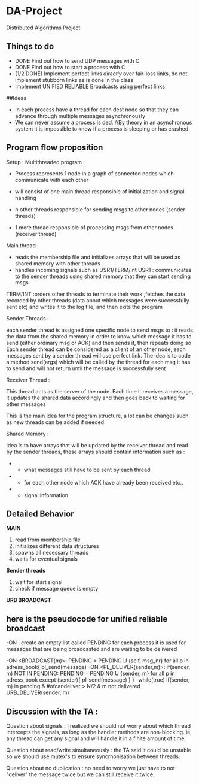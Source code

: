 # DA-Project
Distributed Algorithms Project

## Things to do

* DONE Find out how to send UDP messages with C
* DONE Find out how to start a process with C
* (1/2 DONE) Implement perfect links _directly_ over fair-loss links, do not implement stubborn links as is done in the class
* Implement UNIFIED RELIABLE Broadcasts using perfect links

##Ideas


* In each process have a thread for each dest node so that they can advance through multiple messages asynchronously
* We can never assume a process is ded.
        //By theory in an asynchronous system it is impossible to know if a process is sleeping or has crashed

## Program flow proposition

Setup : Multithreaded program :
  - Process represents 1 node in a graph of connected nodes which communicate with each other

  - will consist of one main thread responsible of initialization and signal handling
  - n other threads responsible for sending msgs to other nodes (sender threads)
  - 1 more thread responsible of processing msgs from other nodes (receiver thread)

  Main thread :
  - reads the membership file and initializes arrays that will be used as shared memory with other threads
  - handles incoming signals such as USR1/TERM/int
  USR1 : communicates to the sender threads using shared memory that they can start sending msgs

  TERM/INT :orders other threads to terminate their work ,fetches the data recorded by other threads (data about which messages were successfully sent etc) and writes it to the log file, and then exits the program

  Sender Threads :

  each sender thread is assigned one specific node to send msgs to :
    it reads the data from the shared memory in order to know which message it has to send (either ordinary msg or ACK) and then sends it, then repeats doing so
    Each sender thread can be considered as a client of an other node, each messages sent by a sender thread will use perfect link. The idea is to code a method send(args) which will be called by the thread for each msg it has to send and will not return until the message is successfully sent


  Receiver Thread :

  This thread acts as the server of the node. Each time it receives a message, it updates the shared data accordingly and then goes back to waiting for other messages


  This is the main idea for the program structure, a lot can be changes such as new threads can be added if needed.


  Shared Memory :

  Idea is to have arrays that will be updated by the receiver thread and read by the sender threads, these arrays should contain information such as :

  - - what messages still have to be sent by each thread
  - - for each other node which ACK have already been received etc..
  - - signal information

## Detailed Behavior

**MAIN**

1. read from membership file
2. initializes different data structures
3. spawns all necessary threads
4. waits for eventual signals


**Sender threads**

1. wait for start signal
2. check if message queue is empty 


**URB BROADCAST**

## here is the pseudocode for unified reliable broadcast

-ON <INIT>:
    create an empty list called PENDING for each process
    it is used for messages that are being broadcasted and are waiting to be delivered

-ON <BROADCAST(m)>:
    PENDING = PENDING U {self, msg_nr}
    for all p in adress_book{
        pl_send(message)
-ON <PL_DELIVER(sender,m)>:
    if(sender, m) NOT IN PENDING:
        PENDING = PENDING U {sender, m}
        for all p in adress_book except (sender){
            pl_send(message)
        }
    }
-while(true)
        if(sender, m) in pending & #ofcandeliver > N/2 & m not delivered
            URB_DELIVER(sender, m)

## Discussion with the TA :

Question about signals : I realized we should not worry about which thread intercepts the signals, as long as the handler methods are non-blocking.
ie, any thread can get any signal and will handle it in a finite amount of time


Question about read/write simultaneously : the TA said it could be unstable so we should use mutex's to ensure syncrhonisation between threads.

Question about no duplication : no need to worry we just have to not "deliver" the message twice but we can still receive it twice.
